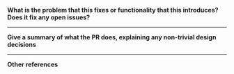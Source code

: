 **What is the problem that this fixes or functionality that this introduces? Does it fix any open issues?**



---
**Give a summary of what the PR does, explaining any non-trivial design decisions**



---
**Other references**
